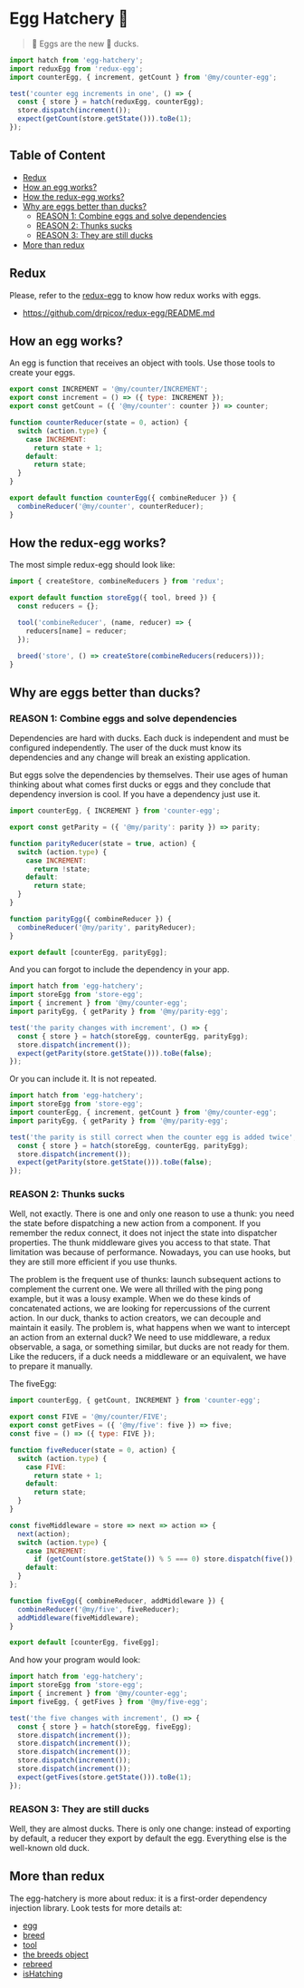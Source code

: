 # Egg Hatchery 🐣

> 🥚 Eggs are the new 🦆 ducks.

```javascript
import hatch from 'egg-hatchery';
import reduxEgg from 'redux-egg';
import counterEgg, { increment, getCount } from '@my/counter-egg';

test('counter egg increments in one', () => {
  const { store } = hatch(reduxEgg, counterEgg);
  store.dispatch(increment());
  expect(getCount(store.getState())).toBe(1);
});
```

## Table of Content

<!-- START doctoc generated TOC please keep comment here to allow auto update -->
<!-- DON'T EDIT THIS SECTION, INSTEAD RE-RUN doctoc TO UPDATE -->

- [Redux](#redux)
- [How an egg works?](#how-an-egg-works)
- [How the redux-egg works?](#how-the-redux-egg-works)
- [Why are eggs better than ducks?](#why-are-eggs-better-than-ducks)
  - [REASON 1: Combine eggs and solve dependencies](#reason-1-combine-eggs-and-solve-dependencies)
  - [REASON 2: Thunks sucks](#reason-2-thunks-sucks)
  - [REASON 3: They are still ducks](#reason-3-they-are-still-ducks)
- [More than redux](#more-than-redux)

<!-- END doctoc generated TOC please keep comment here to allow auto update -->

## Redux

Please, refer to the [redux-egg](https://github.com/drpicox/redux-egg)
to know how redux works with eggs.

- https://github.com/drpicox/redux-egg/README.md

## How an egg works?

An egg is function that receives an object with tools.
Use those tools to create your eggs.

```javascript
export const INCREMENT = '@my/counter/INCREMENT';
export const increment = () => ({ type: INCREMENT });
export const getCount = ({ '@my/counter': counter }) => counter;

function counterReducer(state = 0, action) {
  switch (action.type) {
    case INCREMENT:
      return state + 1;
    default:
      return state;
  }
}

export default function counterEgg({ combineReducer }) {
  combineReducer('@my/counter', counterReducer);
}
```

## How the redux-egg works?

The most simple redux-egg should look like:

```javascript
import { createStore, combineReducers } from 'redux';

export default function storeEgg({ tool, breed }) {
  const reducers = {};

  tool('combineReducer', (name, reducer) => {
    reducers[name] = reducer;
  });

  breed('store', () => createStore(combineReducers(reducers)));
}
```

## Why are eggs better than ducks?

### REASON 1: Combine eggs and solve dependencies

Dependencies are hard with ducks.
Each duck is independent and must be configured independently.
The user of the duck must know its dependencies and any change will break
an existing application.

But eggs solve the dependencies by themselves.
Their use ages of human thinking about what comes first ducks or eggs
and they conclude that dependency inversion is cool.
If you have a dependency just use it.

```javascript
import counterEgg, { INCREMENT } from 'counter-egg';

export const getParity = ({ '@my/parity': parity }) => parity;

function parityReducer(state = true, action) {
  switch (action.type) {
    case INCREMENT:
      return !state;
    default:
      return state;
  }
}

function parityEgg({ combineReducer }) {
  combineReducer('@my/parity', parityReducer);
}

export default [counterEgg, parityEgg];
```

And you can forgot to include the dependency in your app.

```javascript
import hatch from 'egg-hatchery';
import storeEgg from 'store-egg';
import { increment } from '@my/counter-egg';
import parityEgg, { getParity } from '@my/parity-egg';

test('the parity changes with increment', () => {
  const { store } = hatch(storeEgg, counterEgg, parityEgg);
  store.dispatch(increment());
  expect(getParity(store.getState())).toBe(false);
});
```

Or you can include it. It is not repeated.

```javascript
import hatch from 'egg-hatchery';
import storeEgg from 'store-egg';
import counterEgg, { increment, getCount } from '@my/counter-egg';
import parityEgg, { getParity } from '@my/parity-egg';

test('the parity is still correct when the counter egg is added twice', () => {
  const { store } = hatch(storeEgg, counterEgg, parityEgg);
  store.dispatch(increment());
  expect(getParity(store.getState())).toBe(false);
});
```

### REASON 2: Thunks sucks

Well, not exactly. There is one and only one reason to use a thunk: you need the state before dispatching a new action from a component. If you remember the redux connect, it does not inject the state into dispatcher properties. The thunk middleware gives you access to that state. That limitation was because of performance. Nowadays, you can use hooks, but they are still more efficient if you use thunks.

The problem is the frequent use of thunks: launch subsequent actions to complement the current one. We were all thrilled with the ping pong example, but it was a lousy example. When we do these kinds of concatenated actions, we are looking for repercussions of the current action. In our duck, thanks to action creators, we can decouple and maintain it easily. The problem is, what happens when we want to intercept an action from an external duck? We need to use middleware, a redux observable, a saga, or something similar, but ducks are not ready for them. Like the reducers, if a duck needs a middleware or an equivalent, we have to prepare it manually.

The fiveEgg:

```javascript
import counterEgg, { getCount, INCREMENT } from 'counter-egg';

export const FIVE = '@my/counter/FIVE';
export const getFives = ({ '@my/five': five }) => five;
const five = () => ({ type: FIVE });

function fiveReducer(state = 0, action) {
  switch (action.type) {
    case FIVE:
      return state + 1;
    default:
      return state;
  }
}

const fiveMiddleware = store => next => action => {
  next(action);
  switch (action.type) {
    case INCREMENT:
      if (getCount(store.getState()) % 5 === 0) store.dispatch(five());
    default:
  }
};

function fiveEgg({ combineReducer, addMiddleware }) {
  combineReducer('@my/five', fiveReducer);
  addMiddleware(fiveMiddleware);
}

export default [counterEgg, fiveEgg];
```

And how your program would look:

```javascript
import hatch from 'egg-hatchery';
import storeEgg from 'store-egg';
import { increment } from '@my/counter-egg';
import fiveEgg, { getFives } from '@my/five-egg';

test('the five changes with increment', () => {
  const { store } = hatch(storeEgg, fiveEgg);
  store.dispatch(increment());
  store.dispatch(increment());
  store.dispatch(increment());
  store.dispatch(increment());
  store.dispatch(increment());
  expect(getFives(store.getState())).toBe(1);
});
```

### REASON 3: They are still ducks

Well, they are almost ducks. There is only one change: instead of exporting by default, a reducer they export by default the egg. Everything else is the well-known old duck.

## More than redux

The egg-hatchery is more about redux: it is a first-order dependency injection library. Look tests for more details at:

- [egg](./src/__tests__/eggs.spec.js)
- [breed](./src/__tests__/breeds.spec.js)
- [tool](./src/__tests__/tools.spec.js)
- [the breeds object](./src/__tests__/breedsObject.spec.js)
- [rebreed](./src/__tests__/rebreed.spec.js)
- [isHatching](./src/__tests__/isHatching.spec.js)
